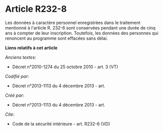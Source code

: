 # Article R232-8

Les données à caractère personnel enregistrées dans le traitement mentionné à l'article R. 232-6 sont conservées pendant une
durée de cinq ans à compter de leur inscription. Toutefois, les données des personnes qui renoncent au programme sont
effacées sans délai.

**Liens relatifs à cet article**

_Anciens textes_:

  - Décret n°2010-1274 du 25 octobre 2010 - art. 3 (VT)

_Codifié par_:

  - Décret n°2013-1113 du 4 décembre 2013 - art.

_Créé par_:

  - Décret n°2013-1113 du 4 décembre 2013 - art.

_Cite_:

  - Code de la sécurité intérieure - art. R232-6 (VD)
